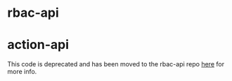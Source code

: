 # rbac-api

# action-api

This code is deprecated and has been moved to the rbac-api repo [here](https://github.com/scottdickerson/rbac-api) for more info.
